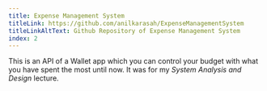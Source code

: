 ```yaml
---
title: Expense Management System
titleLink: https://github.com/anilkarasah/ExpenseManagementSystem
titleLinkAltText: Github Repository of Expense Management System
index: 2
---
```


This is an API of a Wallet app which you can control your budget with what you have spent the most until now. It was for my _System Analysis and Design_ lecture.
